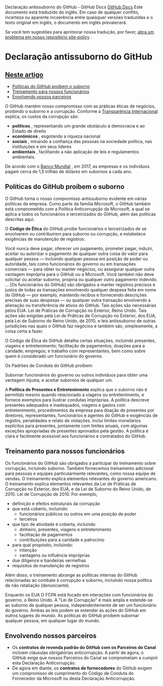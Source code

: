 Declaração antissuborno do GitHub - GitHub Docs
[GitHub Docs](/pt)
Este documento está traduzido do inglês. Em caso de qualquer conflito, incerteza ou aparente incoerência entre quaisquer versões traduzidas e o texto original em inglês, o documento em inglês prevalecerá.

Se você tem sugestões para aprimorar nossa tradução, por favor,
[abra um problema em nosso repositório site-policy](https://github.com/github/site-policy/issues)
.

# Declaração antissuborno do GitHub

## [Neste artigo](/github/site-policy/github-anti-bribery-statement#in-this-article)
- [Políticas do GitHub proíbem o suborno](#github-policies-prohibiting-bribery)
- [Treinamento para nossos funcionários](#training-for-our-employees)
- [Envolvendo nossos parceiros](#engaging-our-partners)

O GitHub mantém nosso compromisso com as práticas éticas de negócios, proibindo o suborno e a corrupção. Conforme a
[Transparência Internacional](https://www.transparency.org/what-is-corruption#costs-of-corruption)
explica, os custos da corrupção são:

- **políticos**
, representando um grande obstáculo à democracia e ao Estado de direito
- **econômicos**
, esgotando a riqueza nacional
- **sociais**
, minando a confiança das pessoas na sociedade política, nas instituições e em seus líderes
- **ambientais**
, facilitando a não aplicação de leis e regulamentos ambientais.

De acordo com o
[Banco Mundial](https://www.worldbank.org/en/topic/governance/brief/anti-corruption)
, em 2017, as empresas e os indivíduos pagam cerca de 1,5 trilhão de dólares em subornos a cada ano.

## Políticas do GitHub proíbem o suborno

O GitHub torna o nosso compromisso antissuborno evidente em várias políticas da empresa. Como parte da família Microsoft, o GitHub também está comprometido com a Política Anticorrupção da Microsoft, a qual se aplica a todos os funcionários e terceirizados do GitHub, além das políticas descritas aqui.

O
**Código de Ética**
do GitHub proíbe funcionários e terceirizados de se envolverem ou contribuírem para suborno ou corrupção, e estabelece exigências de manutenção de registros:

Você nunca deve pagar, oferecer um pagamento, prometer pagar, induzir, aceitar ou autorizar o pagamento de qualquer outra coisa do valor para qualquer pessoa — incluindo qualquer pessoa em posição de poder ou autoridade, tais como funcionários do governo ou em transações comerciais — para obter ou manter negócios, ou assegurar qualquer outra vantagem imprópria para o GitHub ou a Microsoft. Você também não deve solicitar ou aceitar suborno, propina ou qualquer outro pagamento indevido. ... [Os funcionários do GitHub] são obrigados a manter registros precisos e justos de todas as transações envolvendo qualquer despesa feita em nome do GitHub — por exemplo, mantendo recibos e fornecendo descrições precisas de suas despesas — ou qualquer outra transação envolvendo a alienação ou transferência de ativos do GitHub. Tais ações são necessárias pelos EUA. Lei de Práticas de Corrupção no Exterior, Reino Unido. Tais ações são exigidas pela Lei de Práticas de Corrupção no Exterior, dos EUA, pela Lei de Suborno do Reino Unido, de 2010, e leis antissuborno de outras jurisdições nas quais o GitHub faz negócios e também são, simplesmente, a coisa certa a fazer.

O Código de Ética do GitHub detalha certas situações, incluindo presentes, viagens e entretenimento; facilitação de pagamentos; doações para a caridade; empregos; e trabalho com representantes, bem como sobre quem é considerado um funcionário do governo.

Os Padrões de Conduta do GitHub proíbem:

Subornar funcionários do governo ou outros indivíduos para obter uma vantagem injusta, e aceitar subornos de qualquer um.

A
**Política de Presentes e Entretenimento**
explica que o suborno não é permitido mesmo quando relacionado a viagens ou entretenimento, e fornece exemplos para ilustrar condutas impróprias. A política descreve presentes adequados e inadequados, viagens e gastos com entretenimento, procedimentos da empresa para doação de presentes por diretores, representantes, funcionários e agentes do GitHub e exigências de registro, penalidades e relato de violações. Inclui limites monetários explícitos para presentes, juntamente com limites anuais, com algumas exceções apropriadas de presentes aprovados pela gestão. A política é clara e facilmente acessível aos funcionários e contratados do GitHub.

## Treinamento para nossos funcionários

Os funcionários do GitHub são obrigados a participar do treinamento sobre corrupção, incluindo suborno. Também fornecemos treinamento adicional para pessoas e equipes particularmente relevantes, como nossa equipe de vendas. O treinamento explica elementos relevantes do governo americano. O treinamento explica elementos relevantes da Lei de Práticas de Corrupção no Exterior, dos EUA, e da Lei de Suborno do Reino Unido, de 2010. Lei de Corrupção de 2010. Por exemplo,

- definição e efeitos estruturais da corrupção
- que está coberto, incluindo:
	- funcionários públicos ou outros em uma posição de poder
	- terceiros
- que tipo de atividade é coberta, incluindo
	- dinheiro, presentes, viagens e entretenimento
	- facilitação de pagamentos
	- contribuições para a caridade e patrocínio
- para qual propósito, incluindo:
	- intenção
	- vantagens ou influência impróprias
- due diligence e bandeiras vermelhas
- requisitos de manutenção de registros

Além disso, o treinamento abrange as políticas internas do GitHub relacionadas ao combate à corrupção e suborno, incluindo nossa política de não retaliação (denunciante).

Enquanto os EUA O FCPA está focado em interações com funcionários do governo, o Reino Unido. A "Lei de Corrupção" é mais ampla e estende-se ao suborno de qualquer pessoa, independentemente de ser um funcionário do governo. Ambas as leis podem se estender às ações do GitHub em outros lugares do mundo. As políticas do GitHub proíbem subornar qualquer pessoa, em qualquer lugar do mundo.

## Envolvendo nossos parceiros
- Os
**contratos de revenda padrão do GitHub com os Parceiros do Canal**
incluem cláusulas obrigatórias anticorrupção. A partir de agora, o GitHub exige que nossos Parceiros do Canal se comprometam a cumprir esta Declaração Anticorrupção.
- De agora em diante, os
**contratos de fornecedores**
do GitHub exigem um compromisso de cumprimento do Código de Conduta do Fornecedor da Microsoft ou desta Declaração Anticorrupção.
